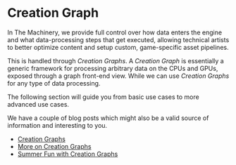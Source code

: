 # Creation Graph

In The Machinery, we provide full control over how data enters the engine and what data-processing
steps that get executed, allowing technical artists to better optimize content and setup custom,
game-specific asset pipelines. 

This is handled through *Creation Graphs*. A *Creation Graph* is essentially a generic framework for
processing arbitrary data on the CPUs and GPUs, exposed through a graph front-end view. While we can
use *Creation Graphs* for any type of data processing.

The following section will guide you from basic use cases to more advanced use cases.

We have a couple of blog posts which might also be a valid source of information and interesting to
you.

- [Creation Graphs](https://ourmachinery.com/post/creation-graphs/)
- [More on Creation Graphs](https://ourmachinery.com/post/more-on-creation-graphs/)
- [Summer Fun with Creation Graphs](https://ourmachinery.com/post/summer-fun-with-creation-graphs/)